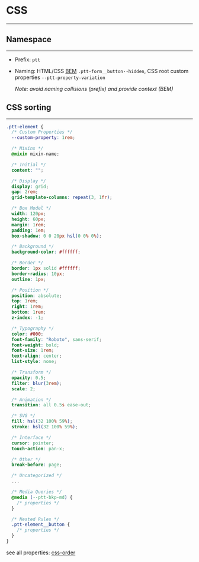 # CSS

---

## Namespace

---

- Prefix: `ptt`
- Naming: HTML/CSS [BEM](http://getbem.com) `.ptt-form__button--hidden`,
  CSS root custom properties `--ptt-property-variation`

  _Note: avoid naming collisions (prefix) and provide context (BEM)_

## CSS sorting

---

```css
.ptt-element {
  /* Custom Properties */
  --custom-property: 1rem;

  /* Mixins */
  @mixin mixin-name;

  /* Initial */
  content: "";

  /* Display */
  display: grid;
  gap: 2rem;
  grid-template-columns: repeat(3, 1fr);

  /* Box Model */
  width: 120px;
  height: 60px;
  margin: 1rem;
  padding: 1em;
  box-shadow: 0 0 20px hsl(0 0% 0%);

  /* Background */
  background-color: #ffffff;

  /* Border */
  border: 1px solid #ffffff;
  border-radius: 10px;
  outline: 1px;

  /* Position */
  position: absolute;
  top: 1rem;
  right: 1rem;
  bottom: 1rem;
  z-index: -1;

  /* Typography */
  color: #000;
  font-family: "Roboto", sans-serif;
  font-weight: bold;
  font-size: 1rem;
  text-align: center;
  list-style: none;

  /* Transform */
  opacity: 0.5;
  filter: blur(3rem);
  scale: 2;

  /* Animation */
  transition: all 0.5s ease-out;

  /* SVG */
  fill: hsl(32 100% 59%);
  stroke: hsl(32 100% 59%);

  /* Interface */
  cursor: pointer;
  touch-action: pan-x;

  /* Other */
  break-before: page;

  /* Uncategorized */
  ...

  /* Media Queries */
  @media (--ptt-bkp-md) {
    /* properties */
  }

  /* Nested Rules */
  .ptt-element__button {
    /* properties */
  }
}
```

see all properties: [css-order](/docs/css-order.json)
